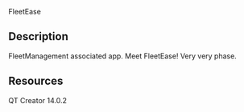 FleetEase

## Description
FleetManagement associated app. 
Meet FleetEase!
Very very phase.

## Resources

QT Creator 14.0.2
